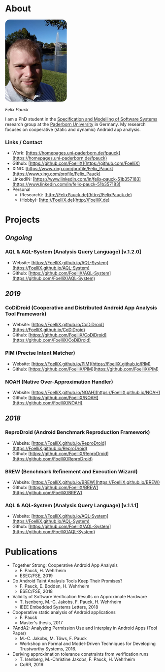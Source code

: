 # About
<a href="http://FelixPauck.de" target="_blank"><img src="me.jpg" width="200" style="border-radius:15px;" /></a>

*Felix Pauck*  

I am a PhD student in the [Specification and Modelling of Software Systems](http://cs.uni-paderborn.de/sms) research group at the [Paderborn University](https://cs.uni-paderborn.de/) in Germany. My research focuses on cooperative (static and dynamic) Android app analysis.

### Links / Contact
- Work: [https://homepages.uni-paderborn.de/fpauck](https://homepages.uni-paderborn.de/fpauck)
- Github: [https://github.com/FoelliX](https://github.com/FoelliX)
- XING: [https://www.xing.com/profile/Felix_Pauck](https://www.xing.com/profile/Felix_Pauck)
- LinkedIN: [https://www.linkedin.com/in/felix-pauck-51b357183](https://www.linkedin.com/in/felix-pauck-51b357183)
- Personal
	- (Research): [http://FelixPauck.de](http://FelixPauck.de)
	- (Hobby): [http://FoelliX.de](http://FoelliX.de)

# Projects

## *Ongoing*

### AQL & AQL-System (Analysis Query Language) [v.1.2.0]
- Website: [https://FoelliX.github.io/AQL-System](https://FoelliX.github.io/AQL-System)
- Github: [https://github.com/FoelliX/AQL-System](https://github.com/FoelliX/AQL-System)

## *2019*

### CoDiDroid (Cooperative and Distributed Android App Analysis Tool Framework)
- Website: [https://FoelliX.github.io/CoDiDroid](https://FoelliX.github.io/CoDiDroid)
- Github: [https://github.com/FoelliX/CoDiDroid](https://github.com/FoelliX/CoDiDroid)

### PIM (Precise Intent Matcher)
- Website: [https://FoelliX.github.io/PIM](https://FoelliX.github.io/PIM)
- Github: [https://github.com/FoelliX/PIM](https://github.com/FoelliX/PIM)

### NOAH (Native Over-Approximation Handler)
- Website: [https://FoelliX.github.io/NOAH](https://FoelliX.github.io/NOAH)
- Github: [https://github.com/FoelliX/NOAH](https://github.com/FoelliX/NOAH)

## *2018*

### ReproDroid (Android Benchmark Reproduction Framework)
- Website: [https://FoelliX.github.io/ReproDroid](https://FoelliX.github.io/ReproDroid)
- Github: [https://github.com/FoelliX/ReproDroid](https://github.com/FoelliX/ReproDroid)

### BREW (Benchmark Refinement and Execution Wizard)
- Website: [https://FoelliX.github.io/BREW](https://FoelliX.github.io/BREW)
- Github: [https://github.com/FoelliX/BREW](https://github.com/FoelliX/BREW)

### AQL & AQL-System (Analysis Query Language) [v.1.1.1]
- Website: [https://FoelliX.github.io/AQL-System](https://FoelliX.github.io/AQL-System)
- Github: [https://github.com/FoelliX/AQL-System](https://github.com/FoelliX/AQL-System)

# Publications
- Together Strong: Cooperative Android App Analysis
	- F. Pauck, H. Wehrheim
	- ESEC/FSE, 2019
- Do Android Taint Analysis Tools Keep Their Promises?
	- F. Pauck, E. Bodden, H. Wehrheim
	- ESEC/FSE, 2018
- Validity of Software Verification Results on Approximate Hardware
	- T. Isenberg, M.-C. Jakobs, F. Pauck, H. Wehrheim
	- IEEE Embedded Systems Letters, 2018
- Cooperative static analysis of Android applications
	- F. Pauck
	- Master's thesis, 2017
- PAndA2: Analyzing Permission Use and Interplay in Android Apps (Tool Paper)
	- M.-C. Jakobs, M. Töws, F. Pauck
	- Workshop on Formal and Model-Driven Techniques for Developing Trustworthy Systems, 2016.
- Deriving approximation tolerance constraints from verification runs
	- T. Isenberg, M.-Christine Jakobs, F. Pauck, H. Wehrheim
	- CoRR, 2016